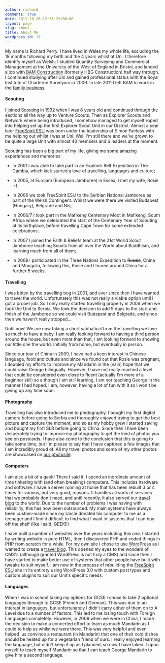 ```yaml
---
author: richard
comments: true
date: 2011-10-28 12:31:29+00:00
layout: page
slug: about
title: About Me
wordpress_id: 19
---
```


My name is Richard Perry. I have lived in Wales my whole life, excluding the 18 months following my birth and the 4 years whilst at Uni, I therefore identify myself as Welsh. I studied Quantity Surveying and Commercial Management at the University of the West of England in Bristol, and landed a job with [BAM Construction](http://www.bam.co.uk) (formerly HBG Construction) half way through. I continued studying after Uni and gained professional status with the Royal Institute of Chartered Surveyors in 2009. In late 2011 I left BAM to work in the [family business](http://www.cpconstruction.co.uk).


#### Scouting


I joined Scouting in 1992 when I was 8 years old and continued through the sections all the way up to Venture Scouts. Then as Explorer Scouts and Network where being introduced, I somehow managed to get myself roped into helping set up the first Explorer Scout Unit in our District. Almost a year later [FreeSpirit ESU](http://www.freespiritesu.org.uk/) was born under the leadership of Simon Fairless with me helping out whilst I was at Uni. Well I'm still there and we've grown to be quite a large Unit with almost 40 members and 6 leaders at the moment.

Scouting has been a big part of my life, giving me some amazing experiences and memories:



	
  * In 2001 I was able to take part in an Explorer Belt Expedition in The Gambia, which kick started a love of travelling, languages and culture;

	
  * In 2005, at Eurojam (European Jamboree) in Essex, I met my wife, Rosie :-);

	
  * In 2006 we took FreeSpirit ESU to the Serbian National Jamboree as part of the Welsh Contingent. Whilst we were there we visited Budapest (Hungary), Belgrade and Niš;

	
  * In 2006/7 I took part in the Mafikeng Centenary Moot in Mafikeng, South Africa where we celebrated the start of the Centenary Year of Scouting at its birthplace, before travelling Cape Town for some extended celebrations;

	
  * In 2007 I joined the Faith & Beliefs team at the 21st World Scout Jamboree teaching Scouts from all over the World about Buddhism, and learning much from all of them;

	
  * In 2009 I participated in the Three Nations Expedition to <del>Russia</del>, China and Mongolia, following this, Rosie and I toured around China for a further 5 weeks.




#### Travelling


I was bitten by the travelling bug in 2001, and ever since then I have wanted to travel the world. Unfortunately this was not really a viable option until I got a proper job. So I only really started travelling properly in 2006 when we took the Unit to Serbia. We took the decision to add 5 days to the start and finish of the Jamboree so we could visit Budapest and Belgrade, and since then we haven't really stopped...

Until now! We are now taking a short sabbatical from the travelling we love so much to have a baby. I am really looking forward to having a third person around the house, but even more than that, I am looking forward to showing our little one the world. Initially from home, but eventually in person.

Since our tour of China in 2009, I have had a keen interest in Chinese language, food and culture and since we found out that Rosie was pregnant, I doubled my efforts to improve my Mandarin in the (vain) hope that we could raise George bilingually. However, I have not really reached a level that could be considered even close to fluent (actually I'm more of a beginner still) so although I am still learning, I am not teaching George in the manner I had hoped. I am, however, having a lot of fun with it so I won't be giving up any time soon.


#### Photography


Travelling has also introduced me to photography. I bought my first digital camera before going to Serbia and thoroughly enjoyed trying to get the best picture and capture the moment, and so as my hobby grew I started saving and bought my first SLR before going to China. Since then I have been desperately trying to improve my photography to get the kind of photos you see on postcards. I have also come to the conclusion that this is going to take some time, but I'm please to say that I have captured a few images that I am incredibly proud of. All my travel photos and some of my other photos are showcased on [our photosite](http://photos.perry-online.me.uk/).


#### Computers


I am also a bit of a geek! There I said it. I spend an inordinate amount of time tinkering with (and often breaking) computers. This includes hardware and software. I have a server running at home that has been rebuilt 3 or 4 times for various, not very good, reasons. It handles all sorts of services that we probably don't need, and until recently, it also served our [travel blog](http://travel.perry-online.me.uk/) to the world. Due to the number of problems I was having with reliability, this has now been outsourced. My main systems have always been custom-made since my Uncle donated his computer to me as a teenager and I find it difficult to find what I want in systems that I can buy off the shelf (like I said, GEEK!!)

I have built a number of websites over the years including this one. I started by writing website in pure HTML, then I discovered PHP and coded things in PHP from scratch for a while. For my own site I chose to use [WordPress](http://www.wordpress.org/) as I wanted to create a [travel blog](http://travel.perry-online.me.uk/). This opened my eyes to the wonders of CMS's (although granted WordPress is not truly a CMS) and since then I have started to make better use of systems that other people have built with tweaks to suit myself. I am now in the process of rebuilding the [FreeSpirit ESU](http://www.freespiritesu.org.uk/) site in its entirety using WordPress 3.0 with custom post types and custom plugins to suit our Unit's specific needs.


#### Languages


When I was in school taking my options for GCSE I chose to take 2 optional languages through to GCSE (French and German). This was due to an interest in languages, but unfortunately I didn't carry either of them on to A Level due to a number of factors. This led to me losing touch with Foreign Languages completely. However, in 2009 when we were in China, I made the decision to make a concerted effort to learn as much Mandarin as I could to help us whilst we were there. This was very helpful and even helped  us convince a restaurant (in Mandarin) that one of their cold dishes should be heated up for a vegetarian friend of ours. I really enjoyed learning the language, but didn't keep it up as I planned, so now I have taken it upon myself to teach myself Mandarin so that I can teach George Mandarin to give him a second language.
